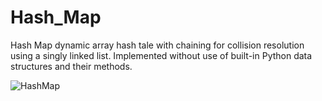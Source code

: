 # Hash_Map
Hash Map dynamic array hash tale with chaining for collision resolution using a singly linked list. 
Implemented without use of built-in Python data structures and their methods. 

![HashMap](https://user-images.githubusercontent.com/72106175/236281021-68a9d9f6-3edf-45bf-a31f-f696201dcb1c.png)
